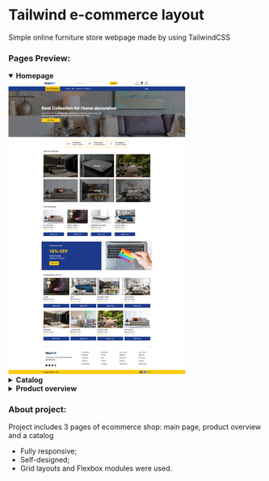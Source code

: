 # Tailwind e-commerce layout

Simple online furniture store webpage made by using TailwindCSS

### Pages Preview:

<details open="true"><summary><strong>Homepage</strong></summary>
<img width="350px" src="/src/assets/images/main-page-screenshot.png" alt="Homepage">
</details>

<details><summary><strong>Catalog</strong></summary>
<img width="350px" src="/src/assets/images/catalog-screenshot.png" alt="Catalog">
</details>

<details><summary><strong>Product overview</strong></summary>
<img width="350px" src="/src/assets/images/product-overview-screenshot.png" alt="Product overview">
</details>
  
### About project:

Project includes 3 pages of ecommerce shop: main page, product overview and a catalog

- Fully responsive;
- Self-designed;
- Grid layouts and Flexbox modules were used.
